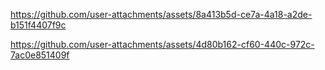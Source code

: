 https://github.com/user-attachments/assets/8a413b5d-ce7a-4a18-a2de-b151f4407f9c

https://github.com/user-attachments/assets/4d80b162-cf60-440c-972c-7ac0e851409f
